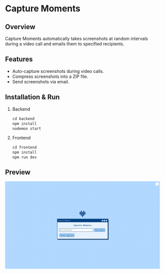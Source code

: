 # Capture Moments

## Overview
Capture Moments automatically takes screenshots at random intervals during a video call and emails them to specified recipients.

## Features
- Auto-capture screenshots during video calls.
- Compress screenshots into a ZIP file.
- Send screenshots via email.

## Installation & Run
1. Backend

    ```
    cd backend
    npm install
    nodemon start
    ``````
2. Frontend
    ```
    cd frontend
    npm install
    npm run dev
    ```

## Preview
![App Screenshot](./screenshot.png)
